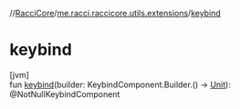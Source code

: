 //[RacciCore](../../index.md)/[me.racci.raccicore.utils.extensions](index.md)/[keybind](keybind.md)

# keybind

[jvm]\
fun [keybind](keybind.md)(builder: KeybindComponent.Builder.() -&gt; [Unit](https://kotlinlang.org/api/latest/jvm/stdlib/kotlin/-unit/index.html)): @NotNullKeybindComponent

